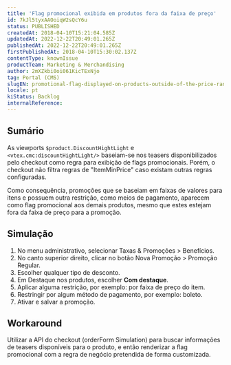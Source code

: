 ```yaml
---
title: 'Flag promocional exibida em produtos fora da faixa de preço'
id: 7kJl5tyxAAOoiqW2sQcY6u
status: PUBLISHED
createdAt: 2018-04-10T15:21:04.585Z
updatedAt: 2022-12-22T20:49:01.265Z
publishedAt: 2022-12-22T20:49:01.265Z
firstPublishedAt: 2018-04-10T15:30:02.137Z
contentType: knownIssue
productTeam: Marketing & Merchandising
author: 2mXZkbi0oi061KicTExNjo
tag: Portal (CMS)
slugEN: promotional-flag-displayed-on-products-outside-of-the-price-range
locale: pt
kiStatus: Backlog
internalReference: 
---
```


## Sumário

As viewports `$product.DiscountHightLight` e `<vtex.cmc:discountHightLight/>` baseiam-se nos teasers disponibilizados pelo checkout como regra para exibição de flags promocionais. Porém, o checkout não filtra regras de "ItemMinPrice" caso existam outras regras configuradas.

Como consequência, promoções que se baseiam em faixas de valores para itens e possuem outra restrição, como meios de pagamento, aparecem como flag promocional aos demais produtos, mesmo que estes estejam fora da faixa de preço para a promoção.

## Simulação

1. No menu administrativo, selecionar Taxas & Promoções > Benefícios.
2. No canto superior direito, clicar no botão Nova Promoção > Promoção Regular.
3. Escolher qualquer tipo de desconto.
4. Em Destaque nos produtos, escolher __Com destaque__.
5. Aplicar alguma restrição, por exemplo: por faixa de preço do item.
6. Restringir por algum método de pagamento, por exemplo: boleto.
7. Ativar e salvar a promoção.

## Workaround

Utilizar a API do checkout (orderForm Simulation) para buscar informações de teasers disponíveis para o produto, e então renderizar a flag promocional com a regra de negócio pretendida de forma customizada.


